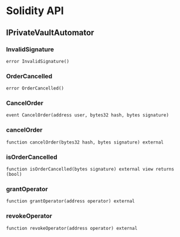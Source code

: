# Solidity API

## IPrivateVaultAutomator

### InvalidSignature

```solidity
error InvalidSignature()
```

### OrderCancelled

```solidity
error OrderCancelled()
```

### CancelOrder

```solidity
event CancelOrder(address user, bytes32 hash, bytes signature)
```

### cancelOrder

```solidity
function cancelOrder(bytes32 hash, bytes signature) external
```

### isOrderCancelled

```solidity
function isOrderCancelled(bytes signature) external view returns (bool)
```

### grantOperator

```solidity
function grantOperator(address operator) external
```

### revokeOperator

```solidity
function revokeOperator(address operator) external
```

